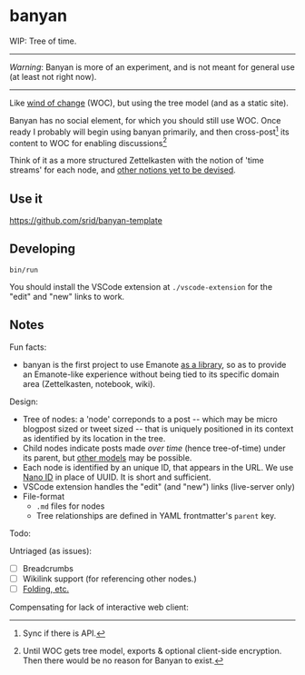 # banyan

WIP: Tree of time. 

---
*Warning*: Banyan is more of an experiment, and is not meant for general use (at least not right now).

---


Like [wind of change](https://windofchange.me) (WOC), but using the tree model (and as a static site).

Banyan has no social element, for which you should still use WOC. Once ready I probably will begin using banyan primarily, and then cross-post[^api] its content to WOC for enabling discussions[^woc]

[^woc]: Until WOC gets tree model, exports & optional client-side encryption. Then there would be no reason for Banyan to exist.
[^api]: Sync if there is API.

Think of it as a more structured Zettelkasten with the notion of 'time streams' for each node, and [other notions yet to be devised][othermod].

## Use it

https://github.com/srid/banyan-template

## Developing

```
bin/run
```

You should install the VSCode extension at `./vscode-extension` for the "edit" and "new" links to work.

## Notes

Fun facts:

- banyan is the first project to use Emanote [as a library](https://github.com/srid/banyan/commit/869991888349190855b3c963493f9ff352d250d0), so as to provide an Emanote-like experience without being tied to its specific domain area (Zettelkasten, notebook, wiki).

Design:

- Tree of nodes: a 'node' correponds to a post -- which may be micro blogpost sized or tweet sized -- that is uniquely positioned in its context as identified by its location in the tree. 
- Child nodes indicate posts made *over time* (hence tree-of-time) under its parent, but [other models][othermod] may be possible.
- Each node is identified by an unique ID, that appears in the URL. We use [Nano ID](https://github.com/ai/nanoid) in place of UUID. It is short and sufficient.
- VSCode extension handles the "edit" (and "new") links (live-server only)
- File-format 
  - `.md` files for nodes
  - Tree relationships are defined in YAML frontmatter's `parent` key.

Todo:

Untriaged (as issues):

- [ ] Breadcrumbs
- [ ] Wikilink support (for referencing other nodes.)
- [ ] [Folding, etc.][othermod]

Compensating for lack of interactive web client:


    
[othermod]: https://banyan.srid.ca/WV0z0FUpk09RL